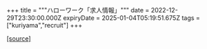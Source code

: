 +++
title = """ハローワーク「求人情報」"""
date = 2022-12-29T23:30:00.000Z
expiryDate = 2025-01-04T05:19:51.675Z
tags = ["kuriyama","recruit"]
+++


[[source]](https://www.town.kuriyama.hokkaido.jp/soshiki/51/20382.html)
